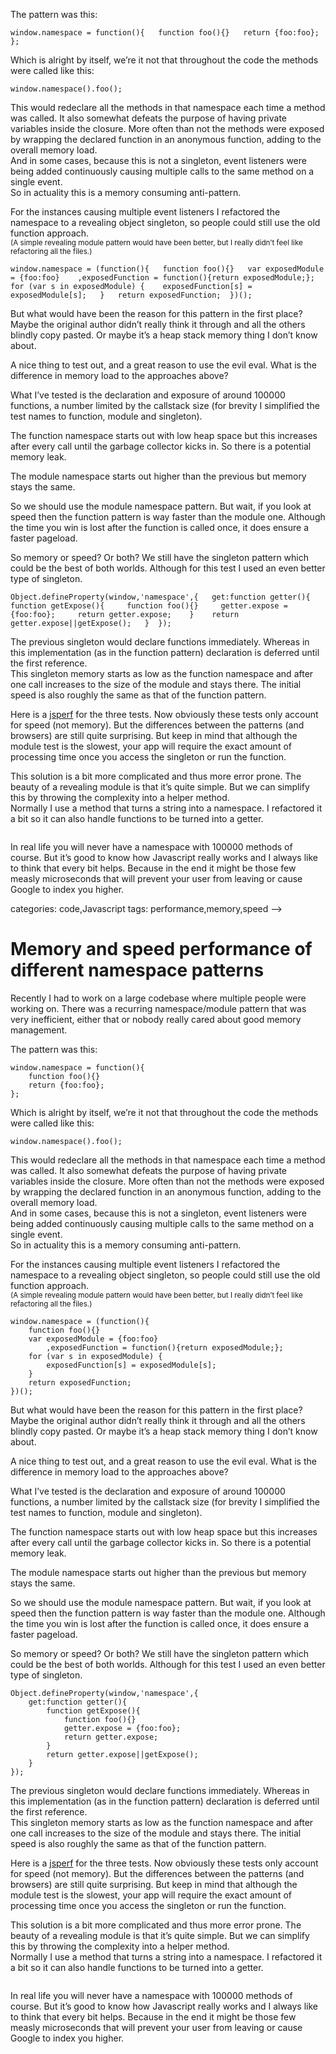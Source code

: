<!--
  id: 2947
  date: 2015-11-03T08:09:00
  modified: 2016-12-07T09:40:21
  slug: memory-and-speed-performance-of-different-namespace-patterns
  type: post
  excerpt: <p>Recently I had to work on a large codebase where multiple people were working on. There was a recurring namespace/module pattern that was very inefficient, either that or nobody really cared about good memory management.</p> 
  content: <p>Recently I had to work on a large codebase where multiple people were working on. There was a recurring namespace/module pattern that was very inefficient, either that or nobody really cared about good memory management.<br /> <!--more--></p> <p>The pattern was this:</p> <pre><code data-language="javascript">window.namespace = function(){   function foo(){}   return {foo:foo};  };</code></pre> <p>Which is alright by itself, we&#8217;re it not that throughout the code the methods were called like this:</p> <pre><code data-language="javascript">window.namespace().foo();</code></pre> <p>This would redeclare all the methods in that namespace each time a method was called. It also somewhat defeats the purpose of having private variables inside the closure. More often than not the methods were exposed by wrapping the declared function in an anonymous function, adding to the overall memory load.<br /> And in some cases, because this is not a singleton, event listeners were being added continuously causing multiple calls to the same method on a single event.<br /> So in actuality this is a memory consuming anti-pattern.</p> <p>For the instances causing multiple event listeners I refactored the namespace to a revealing object singleton, so people could still use the old function approach.<br /> <small>(A simple revealing module pattern would have been better, but I really didn&#8217;t feel like refactoring all the files.)</small></p> <pre><code data-language="javascript">window.namespace = (function(){   function foo(){}   var exposedModule = {foo:foo}    ,exposedFunction = function(){return exposedModule;};   for (var s in exposedModule) {    exposedFunction[s] = exposedModule[s];   }   return exposedFunction;  })();</code></pre> <p>But what would have been the reason for this pattern in the first place? Maybe the original author didn&#8217;t really think it through and all the others blindly copy pasted. Or maybe it&#8217;s a heap stack memory thing I don&#8217;t know about.</p> <p>A nice thing to test out, and a great reason to use the evil eval. What is the difference in memory load to the approaches above?</p> <p>What I&#8217;ve tested is the declaration and exposure of around 100000 functions, a number limited by the callstack size (for brevity I simplified the test names to function, module and singleton).</p> <p>The function namespace starts out with low heap space but this increases after every call until the garbage collector kicks in. So there is a potential memory leak.</p> <p>The module namespace starts out higher than the previous but memory stays the same.</p> <p>So we should use the module namespace pattern. But wait, if you look at speed then the function pattern is way faster than the module one. Although the time you win is lost after the function is called once, it does ensure a faster pageload.</p> <p>So memory or speed? Or both? We still have the singleton pattern which could be the best of both worlds. Although for this test I used an even better type of singleton.</p> <pre><code data-language="javascript">Object.defineProperty(window,'namespace',{   get:function getter(){    function getExpose(){     function foo(){}     getter.expose = {foo:foo};     return getter.expose;    }    return getter.expose||getExpose();   }  });</code></pre> <p>The previous singleton would declare functions immediately. Whereas in this implementation (as in the function pattern) declaration is deferred until the first reference.<br /> This singleton memory starts as low as the function namespace and after one call increases to the size of the module and stays there. The initial speed is also roughly the same as that of the function pattern.</p> <p>Here is a <a href="http://jsperf.com/memory-and-speed-of-different-namespace-patterns" target="_blank">jsperf</a> for the three tests. Now obviously these tests only account for speed (not memory). But the differences between the patterns (and browsers) are still quite surprising. But keep in mind that although the module test is the slowest, your app will require the exact amount of processing time once you access the singleton or run the function.</p> <p>This solution is a bit more complicated and thus more error prone. The beauty of a revealing module is that it&#8217;s quite simple. But we can simplify this by throwing the complexity into a helper method.<br /> Normally I use a method that turns a string into a namespace. I refactored it a bit so it can also handle functions to be turned into a getter. </p> <pre><code data-language="javascript" data-src="/wordpress/wp-content/themes/sjeiti/static/example/singletonNamespace.js"></code></pre> <p>In real life you will never have a namespace with 100000 methods of course. But it&#8217;s good to know how Javascript really works and I always like to think that every bit helps. Because in the end it might be those few measly microseconds that will prevent your user from leaving or cause Google to index you higher.</p> 
  categories: code,Javascript
  tags: performance,memory,speed
-->

# Memory and speed performance of different namespace patterns

<p>Recently I had to work on a large codebase where multiple people were working on. There was a recurring namespace/module pattern that was very inefficient, either that or nobody really cared about good memory management.<br />
<!--more--></p>
<p>The pattern was this:</p>
<pre><code data-language="javascript">window.namespace = function(){
	function foo(){}
	return {foo:foo};
};</code></pre>
<p>Which is alright by itself, we&#8217;re it not that throughout the code the methods were called like this:</p>
<pre><code data-language="javascript">window.namespace().foo();</code></pre>
<p>This would redeclare all the methods in that namespace each time a method was called. It also somewhat defeats the purpose of having private variables inside the closure. More often than not the methods were exposed by wrapping the declared function in an anonymous function, adding to the overall memory load.<br />
And in some cases, because this is not a singleton, event listeners were being added continuously causing multiple calls to the same method on a single event.<br />
So in actuality this is a memory consuming anti-pattern.</p>
<p>For the instances causing multiple event listeners I refactored the namespace to a revealing object singleton, so people could still use the old function approach.<br />
<small>(A simple revealing module pattern would have been better, but I really didn&#8217;t feel like refactoring all the files.)</small></p>
<pre><code data-language="javascript">window.namespace = (function(){
	function foo(){}
	var exposedModule = {foo:foo}
		,exposedFunction = function(){return exposedModule;};
	for (var s in exposedModule) {
		exposedFunction[s] = exposedModule[s];
	}
	return exposedFunction;
})();</code></pre>
<p>But what would have been the reason for this pattern in the first place? Maybe the original author didn&#8217;t really think it through and all the others blindly copy pasted. Or maybe it&#8217;s a heap stack memory thing I don&#8217;t know about.</p>
<p>A nice thing to test out, and a great reason to use the evil eval. What is the difference in memory load to the approaches above?</p>
<p>What I&#8217;ve tested is the declaration and exposure of around 100000 functions, a number limited by the callstack size (for brevity I simplified the test names to function, module and singleton).</p>
<p>The function namespace starts out with low heap space but this increases after every call until the garbage collector kicks in. So there is a potential memory leak.</p>
<p>The module namespace starts out higher than the previous but memory stays the same.</p>
<p>So we should use the module namespace pattern. But wait, if you look at speed then the function pattern is way faster than the module one. Although the time you win is lost after the function is called once, it does ensure a faster pageload.</p>
<p>So memory or speed? Or both? We still have the singleton pattern which could be the best of both worlds. Although for this test I used an even better type of singleton.</p>
<pre><code data-language="javascript">Object.defineProperty(window,'namespace',{
	get:function getter(){
		function getExpose(){
			function foo(){}
			getter.expose = {foo:foo};
			return getter.expose;
		}
		return getter.expose||getExpose();
	}
});</code></pre>
<p>The previous singleton would declare functions immediately. Whereas in this implementation (as in the function pattern) declaration is deferred until the first reference.<br />
This singleton memory starts as low as the function namespace and after one call increases to the size of the module and stays there. The initial speed is also roughly the same as that of the function pattern.</p>
<p>Here is a <a href="http://jsperf.com/memory-and-speed-of-different-namespace-patterns" target="_blank">jsperf</a> for the three tests. Now obviously these tests only account for speed (not memory). But the differences between the patterns (and browsers) are still quite surprising. But keep in mind that although the module test is the slowest, your app will require the exact amount of processing time once you access the singleton or run the function.</p>
<p>This solution is a bit more complicated and thus more error prone. The beauty of a revealing module is that it&#8217;s quite simple. But we can simplify this by throwing the complexity into a helper method.<br />
Normally I use a method that turns a string into a namespace. I refactored it a bit so it can also handle functions to be turned into a getter. </p>
<pre><code data-language="javascript" data-src="/wordpress/wp-content/themes/sjeiti/static/example/singletonNamespace.js"></code></pre>
<p>In real life you will never have a namespace with 100000 methods of course. But it&#8217;s good to know how Javascript really works and I always like to think that every bit helps. Because in the end it might be those few measly microseconds that will prevent your user from leaving or cause Google to index you higher.</p>

